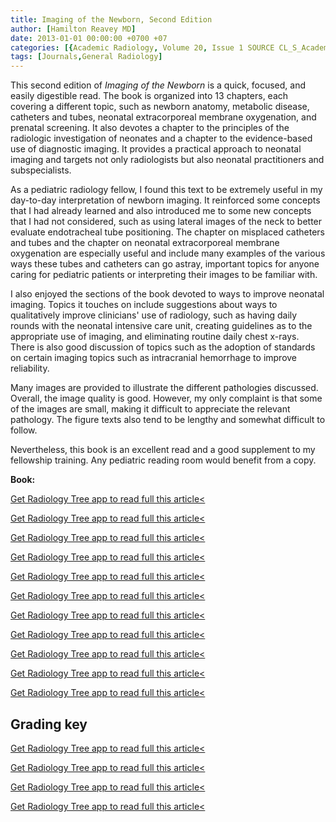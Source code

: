 ```yaml
---
title: Imaging of the Newborn, Second Edition
author: [Hamilton Reavey MD]
date: 2013-01-01 00:00:00 +0700 +07
categories: [{Academic Radiology, Volume 20, Issue 1 SOURCE CL_S_AcademicRadiologyVolume20Issue1 1}]
tags: [Journals,General Radiology]
---
```

This second edition of _Imaging of the Newborn_ is a quick, focused, and easily digestible read. The book is organized into 13 chapters, each covering a different topic, such as newborn anatomy, metabolic disease, catheters and tubes, neonatal extracorporeal membrane oxygenation, and prenatal screening. It also devotes a chapter to the principles of the radiologic investigation of neonates and a chapter to the evidence-based use of diagnostic imaging. It provides a practical approach to neonatal imaging and targets not only radiologists but also neonatal practitioners and subspecialists.

As a pediatric radiology fellow, I found this text to be extremely useful in my day-to-day interpretation of newborn imaging. It reinforced some concepts that I had already learned and also introduced me to some new concepts that I had not considered, such as using lateral images of the neck to better evaluate endotracheal tube positioning. The chapter on misplaced catheters and tubes and the chapter on neonatal extracorporeal membrane oxygenation are especially useful and include many examples of the various ways these tubes and catheters can go astray, important topics for anyone caring for pediatric patients or interpreting their images to be familiar with.

I also enjoyed the sections of the book devoted to ways to improve neonatal imaging. Topics it touches on include suggestions about ways to qualitatively improve clinicians' use of radiology, such as having daily rounds with the neonatal intensive care unit, creating guidelines as to the appropriate use of imaging, and eliminating routine daily chest x-rays. There is also good discussion of topics such as the adoption of standards on certain imaging topics such as intracranial hemorrhage to improve reliability.

Many images are provided to illustrate the different pathologies discussed. Overall, the image quality is good. However, my only complaint is that some of the images are small, making it difficult to appreciate the relevant pathology. The figure texts also tend to be lengthy and somewhat difficult to follow.

Nevertheless, this book is an excellent read and a good supplement to my fellowship training. Any pediatric reading room would benefit from a copy.

**Book:**

[Get Radiology Tree app to read full this article<](https://clinicalpub.com/app)

[Get Radiology Tree app to read full this article<](https://clinicalpub.com/app)

[Get Radiology Tree app to read full this article<](https://clinicalpub.com/app)

[Get Radiology Tree app to read full this article<](https://clinicalpub.com/app)

[Get Radiology Tree app to read full this article<](https://clinicalpub.com/app)

[Get Radiology Tree app to read full this article<](https://clinicalpub.com/app)

[Get Radiology Tree app to read full this article<](https://clinicalpub.com/app)

[Get Radiology Tree app to read full this article<](https://clinicalpub.com/app)

[Get Radiology Tree app to read full this article<](https://clinicalpub.com/app)

[Get Radiology Tree app to read full this article<](https://clinicalpub.com/app)

[Get Radiology Tree app to read full this article<](https://clinicalpub.com/app)

## Grading key

[Get Radiology Tree app to read full this article<](https://clinicalpub.com/app)

[Get Radiology Tree app to read full this article<](https://clinicalpub.com/app)

[Get Radiology Tree app to read full this article<](https://clinicalpub.com/app)

[Get Radiology Tree app to read full this article<](https://clinicalpub.com/app)